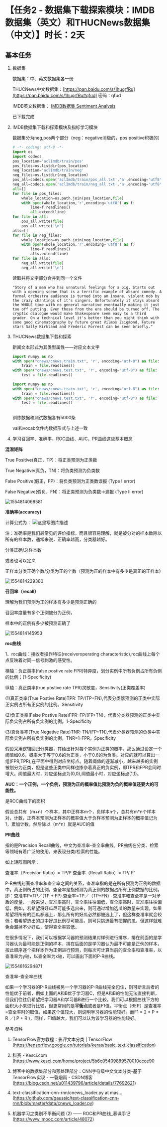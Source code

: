 # 【任务2 - 数据集下载探索模块：IMDB数据集（英文）和THUCNews数据集（中文）】时长：2天

## 基本任务

1. 数据集

   数据集：中、英文数据集各一份

   THUCNews中文数据集：[https://pan.baidu.com/s/1hugrfRu](https://pan.baidu.com/s/1hugrfRu#qfud) 密码：qfud

   IMDB英文数据集： [IMDB数据集 Sentiment Analysis](http://ai.stanford.edu/~amaas/data/sentiment/)

   已下载完成

2. IMDB数据集下载和探索模块及指标学习模块

   数据集分为neg,pos两个部分（neg：negative消极的，pos:positive积极的）

   ```python
   # -*- coding: utf-8 -*-
   import os
   import codecs
   pos_location='aclImdb/train/pos'
   pos_files=os.listdir(pos_location)
   neg_location='aclImdb/train/neg'
   neg_files=os.listdir(neg_location)
   pos_all=codecs.open('aclImdb/train/pos_all.txt','a',encoding='utf8')
   neg_all=codecs.open('aclImdb/train/neg_all.txt','a',encoding='utf8')
   all=[]
   for file in pos_files:
       whole_location=os.path.join(pos_location,file)
       with open(whole_location,'r',encoding='utf8') as f:
           line=f.readlines()
           all.extend(line)
   for file in all:
       pos_all.write(file)
       pos_all.write('\n')
   alls=[]
   for file in neg_files:
       whole_location=os.path.join(neg_location,file)
       with open(whole_location,'r',encoding='utf8') as f:
           line=f.readlines()
           alls.extend(line)
   for file in alls:
       neg_all.write(file)
       neg_all.write('\n')
   ```

   读取并将文字部分合并到同一个文件

   ```
   "Story of a man who has unnatural feelings for a pig. Starts out with a opening scene that is a terrific example of absurd comedy. A formal orchestra audience is turned into an insane, violent mob by the crazy chantings of it's singers. Unfortunately it stays absurd the WHOLE time with no general narrative eventually making it just too off putting. Even those from the era should be turned off. The cryptic dialogue would make Shakespeare seem easy to a third grader. On a technical level it's better than you might think with some good cinematography by future great Vilmos Zsigmond. Future stars Sally Kirkland and Frederic Forrest can be seen briefly."
   ```

3. THUCNews数据集下载和探索

   新闻文本形式为其类型属性——对应文本文字

   ```python
   import numpy as np
   with open("cnews/cnews.train.txt", 'r', encoding="utf-8") as file:
       train = file.readlines()
   with open("cnews/cnews.test.txt", 'r', encoding="utf-8") as file:
       test = file.readlines()
       
   import numpy as np
   with open("cnews/cnews.train.txt", 'r', encoding="utf-8") as file:
       train = file.readlines()
   with open("cnews/cnews.test.txt", 'r', encoding="utf-8") as file:
       test = file.readlines()
       
   ```

   训练数据和测试数据各有5000条

   val和vocab文件内数据形式与上述一致

4. 学习召回率、准确率、ROC曲线、AUC、PR曲线这些基本概念

**混淆矩阵**

True Positive(真正，TP)：将正类预测为正类数

True Negative(真负，TN)：将负类预测为负类数

False Positive(假正，FP)：将负类预测为正类数误报 (Type I error)

False Negative(假负，FN)：将正类预测为负类数→漏报 (Type II error)

![1554814068581](img/1554814068581.png)

**准确率(accuracy)**

计算公式为： 
![这里写图片描述](https://img-blog.csdn.net/20170426204429418)

注：准确率是我们最常见的评价指标，而且很容易理解，就是被分对的样本数除以所有的样本数，通常来说，正确率越高，分类器越好。 

分类正确/总样本数

或者也可以定义

正样本分类正确个数/分类为正的个数（预测为正的样本中有多少是真正的正样本）

![1554814229380](img/1554814229380.png)

**召回率（recall）**

理解为我们预测为正的样本有多少是预测正确的

召回率度量有多个正例被分为正例，

样本中的正例有多少被预测正确了

![1554814145953](img/1554814145953.png)

**roc曲线**

1、roc曲线：接收者操作特征(receiveroperating characteristic),roc曲线上每个点反映着对同一信号刺激的感受性。

横轴：负正类率(false postive rate FPR)特异度，划分实例中所有负例占所有负例的比例；(1-Specificity)

纵轴：真正类率(true postive rate TPR)灵敏度，Sensitivity(正类覆盖率)

(1)真正类率(True Postive Rate)TPR: TP/(TP+FN),代表分类器预测的正类中实际正实例占所有正实例的比例。Sensitivity

(2)负正类率(False Postive Rate)FPR: FP/(FP+TN)，代表分类器预测的正类中实际负实例占所有负实例的比例。1-Specificity

(3)真负类率(True Negative Rate)TNR: TN/(FP+TN),代表分类器预测的负类中实际负实例占所有负实例的比例，TNR=1-FPR。Specificity

假设采用逻辑回归分类器，其给出针对每个实例为正类的概率，那么通过设定一个阈值如0.6，概率大于等于0.6的为正类，小于0.6的为负类。对应的就可以算出一组(FPR,TPR),在平面中得到对应坐标点。随着阈值的逐渐减小，越来越多的实例被划分为正类，但是这些正类中同样也掺杂着真正的负实例，即TPR和FPR会同时增大。阈值最大时，对应坐标点为(0,0),阈值最小时，对应坐标点(1,1)。

**AUC：一个正例，一个负例，预测为正的概率值比预测为负的概率值还要大的可能性。**

是ROC曲线下的面积

假设总共有（m+n）个样本，其中正样本m个，负样本n个，总共有m\*n个样本对，计数，正样本预测为正样本的概率值大于负样本预测为正样本的概率值记为1，累加计数，然后除以（m\*n）就是AUC的值

**PR曲线**

指的是Precision Recall曲线，中文为查准率-查全率曲线。PR曲线在分类、检索等领域有着广泛的使用，来表现分类/检索的性能。

如上矩阵图所示：

查准率（Precision Ratio）= TP/P 
查全率（Recall Ratio）= TP/ P'

P-R曲线刻画查准率和查全率之间的关系，查准率指的是在所有预测为正例的数据中，真正例所占的比例，查全率是指预测为真正例的数据占所有正例数据的比例。
 即：查准率P=TP／(TP + FP) 查全率=TP／（TP+FN）
 查准率和查全率是一对矛盾的度量，一般来说，查准率高时，查全率往往偏低，查全率高时，查准率往往偏低，例如，若希望将好瓜尽可能多选出来，则可通过增加选瓜的数量来实现，如果希望将所有的西瓜都选上，那么所有的好瓜必然都被选上了，但这样查准率就会较低；若希望选出的瓜中好瓜比例尽可能高，则可只挑选最有把握的瓜，但这样就难免会漏掉不少好瓜，使得查全率较低。

在很多情况下，我们可以根据学习器的预测结果对样例进行排序，排在前面的是学习器认为最可能是正例的样本，排在后面的是学习器认为最不可能是正例的样本，按此顺序逐个把样本作为正例进行预测，则每次可计算当前的查全率和查准率，以查准率为y轴，以查全率为x轴，可以画出下面的P-R曲线。

![1554816294871](img/1554816294871.png)

查准率-查全率曲线

如果一个学习器的P-R曲线被另一个学习器的P-R曲线完全包住，则可断言后者的性能优于前者，例如上面的A和B优于学习器C，但是A和B的性能无法直接判断，但我们往往仍希望把学习器A和学习器B进行一个比较，我们可以根据曲线下方的面积大小来进行比较，但更常用的是**平衡点**或者是F1值。平衡点（BEP）是查准率=查全率时的取值，如果这个值较大，则说明学习器的性能较好。而F1  =  2 * P * R ／( P + R )，同样，F1值越大，我们可以认为该学习器的性能较好。

参考资料 

1. TensorFlow官方教程：影评文本分类  |  TensorFlow (https://tensorflow.google.cn/tutorials/keras/basic_text_classification)

2. 科赛 - Kesci.com (https://www.kesci.com/home/project/5b6c05409889570010ccce90

3. 博客中的数据集部分和预处理部分：CNN字符级中文文本分类-基于TensorFlow实现 - 一蓑烟雨 - CSDN博客 (https://blog.csdn.net/u011439796/article/details/77692621)

4. text-classification-cnn-rnn/cnews_loader.py at mas...(https://github.com/gaussic/text-classification-cnn-rnn/blob/master/data/cnews_loader.py)
5. 机器学习之类别不平衡问题 (2) —— ROC和PR曲线_慕课手记(https://www.imooc.com/article/48072)